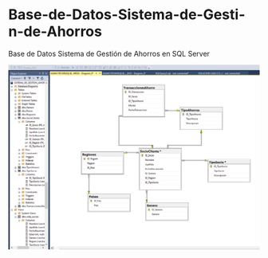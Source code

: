 # Base-de-Datos-Sistema-de-Gesti-n-de-Ahorros
Base de Datos Sistema de Gestión de Ahorros en SQL Server

![](coop.png)
